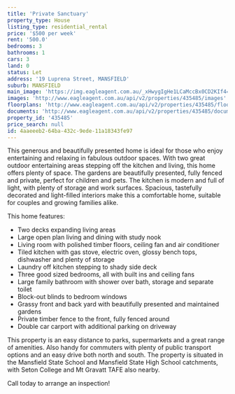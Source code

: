 ```yaml
---
title: 'Private Sanctuary'
property_type: House
listing_type: residential_rental
price: '$500 per week'
rent: '500.0'
bedrooms: 3
bathrooms: 1
cars: 3
land: 0
status: Let
address: '19 Luprena Street, MANSFIELD'
suburb: MANSFIELD
main_image: 'https://img.eagleagent.com.au/_xHwygIgHe1LCaMccBx0CD2KIf4=/1280x854/smart/https://s3-us-west-2.amazonaws.com/eagleagent-orig/images/6824834/421650434-image-M.jpg'
images: 'http://www.eagleagent.com.au/api/v2/properties/435485/images'
floorplans: 'http://www.eagleagent.com.au/api/v2/properties/435485/floorplans'
documents: 'http://www.eagleagent.com.au/api/v2/properties/435485/documents'
property_id: '435485'
price_search: null
id: 4aaeeeb2-64ba-432c-9ede-11a18343fe97
---
```

This generous and beautifully presented home is ideal for those who enjoy entertaining and relaxing in fabulous outdoor spaces. With two great outdoor entertaining areas stepping off the kitchen and living, this home offers plenty of space. The gardens are beautifully presented, fully fenced and private, perfect for children and pets. The kitchen is modern and full of light, with plenty of storage and work surfaces. Spacious, tastefully decorated and light-filled interiors make this a comfortable home, suitable for couples and growing families alike.

This home features:

*  Two decks expanding living areas
*  Large open plan living and dining with study nook
*  Living room with polished timber floors, ceiling fan and air conditioner
*  Tiled kitchen with gas stove, electric oven, glossy bench tops, dishwasher and plenty of storage
*  Laundry off kitchen stepping to shady side deck
*  Three good sized bedrooms, all with built ins and ceiling fans
*  Large family bathroom with shower over bath, storage and separate toilet
*  Block-out blinds to bedroom windows
*  Grassy front and back yard with beautifully presented and maintained gardens
*  Private timber fence to the front, fully fenced around
*  Double car carport with additional parking on driveway

This property is an easy distance to parks, supermarkets and a great range of amenities. Also handy for commuters with plenty of public transport options and an easy drive both north and south. The property is situated in the Mansfield State School and Mansfield State High School catchments, with Seton College and Mt Gravatt TAFE also nearby.

Call today to arrange an inspection!